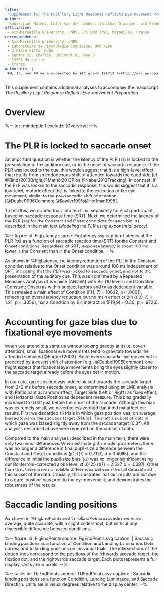 ```yaml
---
title:
 "Supplement to: The Pupillary Light Response Reflects Eye-movement Preparation"
author:
  Sebastiaan Mathôt, Lotje van der Linden, Jonathan Grainger, and Françoise Vitu
affiliation:
 - Aix-Marseille University, CNRS, LPC UMR 7290, Marseille, France
correspondence:
 - Aix-Marseille University, CNRS
 - Laboratoire de Psychologie Cognitive, UMR 7290
 - 3 Place Victor Hugo
 - Centre St. Charles, Bâtiment 9, Case D
 - 13331 Marseille
 - France
authornote: |
 SM, JG, and FV were supported by ERC grant 230313 (<http://erc.europa.eu/>). LvdL was supported by a grant ('allocation de recherche') from the French ministry of research (2012–2015). The funders had no role in study design, data collection and analysis, decision to publish, or preparation of the manuscript. The authors declare no competing financial interests.
---
```



This supplement contains additional analyses to accompany the manuscript *The Pupillary Light Response Reflects Eye-movement Preparation*.

# Overview

%--
toc:
 mindepth: 1
 exclude: [Overview]
--%

# The PLR is locked to saccade onset

An important question is whether the latency of the PLR (`t0`)  is locked to the presentation of the auditory cue, or to the onset of saccadic response. If the PLR was locked to the cue, this would suggest that it is a high-level effect that results from an endogenous shift of attention towards the cued side [cf. @Binda2013Bright;@Mathôt2013Plos;@Naber2013Tracking]. In contrast, if the PLR was locked to the saccadic response, this would suggest that it is a low-level, motoric effect that is linked to the execution of the eye movement, similar to the pre-saccadic shift of attention [@Deubel1996Common; @Kowler1995;@Hoffman1995].

To test this, we divided trials into ten bins, separately for each participant, based on saccadic response time (SRT). Next, we determined the latency of the PLR (`t0`) for the Constant and Onset conditions for each bin, as described in the main text (*Modeling the PLR using exponential decay*).

%--
figure:
 id: FigLatency
 source: FigLatency.svg
 caption: Latency of the PLR (`t0`) as a function of saccadic reaction time (SRT) for the Constant and Onset conditions. Regardless of SRT, response latency is about 100 ms lower in the Constant than in the Onset condition.
--%

As shown in %FigLatency, the latency reduction of the PLR in the Constant condition relative to the Onset condition was around 100 ms independent of SRT, indicating that the PLR was locked to saccade onset, and not to the presentation of the auditory cue. This was confirmed by a Repeated Measures Analysis of Variance (ANOVA) with Bin (10 levels) and Condition (Constant; Onset) as within-subject factors and `t0` as dependent variable. This revealed a main effect of Condition (F(1, 7) = 106.12, p < .0001), reflecting an overall latency reduction, but no main effect of Bin (F(9, 7) = 1.21, p = .3056), nor a Condition by Bin interaction (F(9,9) = 0.30, p = .9726).
 
# Accounting for gaze bias due to fixational eye movements

When you attend to a stimulus without looking directly at it (i.e. covert attention), small fixational eye movements tend to gravitate towards the attended stimulus [@Engbert2003]. Since every saccadic eye movement is preceded by a covert shift of attention [e.g., @Deubel1996Common], one might expect that fixational eye movements bring the eyes slightly closer to the saccade target already before the eyes set in motion.

In our data, gaze position was indeed biased towards the saccade target from 242 ms before saccade onset, as determined using an LME analysis with Participant as random effect, Target Side (Left or Right) as fixed effect, and Horizontal Gaze Position as dependent measure. This bias gradually increased to 0.03° just before the onset of the saccade. Although this bias was extremely small, we nevertheless verified that it did not affect our results. First we discarded all trials in which gaze position was, on average, biased towards the saccade target (51.6%). This left a subset of data in which gaze was biased slightly away from the saccade target (0.3°). All analyses described above were repeated on this subset of data.

Compared to the main analyses (described in the main text), there were only two minor differences: When estimating the model parameters, there was no longer a difference in final pupil-size difference between the Constant and Onset conditions (`p2`; t(7) = 0.7120, p = 0.4995), and the difference in initial the pupil-size bias (`p1`) was no longer significant using our Bonferroni-corrected alpha level of .0125 (t(7) = 2.537, p = .0387). Other than that, there were no notable differences between the full dataset and this subset of the data. Crucially, this illustrates that our results are not due to a gaze-position bias prior to the eye movement, and demonstrates the robustness of the results.

# Saccadic landing positions

As shown in %FigEndPoints and %TblEndPoints saccades were, on average, quite accurate, with a slight undershoot, but without any discernible difference between conditions.

%--
figure:
 id: FigEndPoints
 source: FigEndPoints.svg
 caption: |
  Saccadic landing positions as a function of Condition and Landing Luminance. Dots correspond to landing positions on individual trials. The intersections of the dotted lines correspond to the positions of the leftwards saccade target, the fixation dot, and the rightwards saccade target. Each plots represents a full display. Units are in pixels.
--%

%--
table:
 id: TblEndPoints
 source: TblEndPoints.csv
 caption: |
  Saccadic landing positions as a function Condition, Landing Luminance, and Saccade Direction. Units are in visual degrees relative to the display center.
--%
